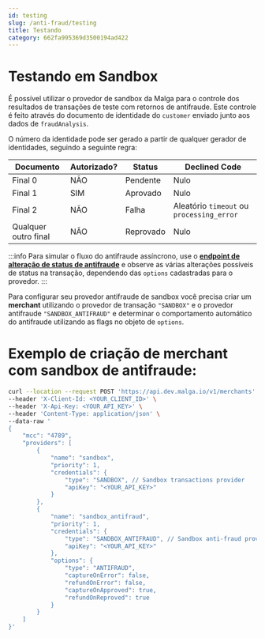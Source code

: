 ```yaml
---
id: testing
slug: /anti-fraud/testing
title: Testando
category: 662fa995369d3500194ad422
---
```


# Testando em Sandbox

É possível utilizar o provedor de sandbox da Malga para o controle dos resultados de transações de teste com retornos de antifraude. Este controle é feito através do documento de identidade do `customer` enviado junto aos dados de `fraudAnalysis`.

O número da identidade pode ser gerado a partir de qualquer gerador de identidades, seguindo a seguinte regra:

| Documento            | Autorizado? | Status    | Declined Code                             |
| -------------------- | ----------- | --------- | ----------------------------------------- |
| Final 0              | NÃO         | Pendente  | Nulo                                      |
| Final 1              | SIM         | Aprovado  | Nulo                                      |
| Final 2              | NÃO         | Falha     | Aleatório `timeout` ou `processing_error` |
| Qualquer outro final | NÃO         | Reprovado | Nulo                                      |

:::info
Para simular o fluxo do antifraude assíncrono, use o **[endpoint de alteração de status de antifraude](/api#operation/changeAntifraudStatusTransaction)** e observe as várias alterações possíveis de status na transação, dependendo das `options` cadastradas para o provedor.
:::

Para configurar seu provedor antifraude de sandbox você precisa criar um **merchant** utilizando o provedor de transação `"SANDBOX"` e o provedor antifraude `"SANDBOX_ANTIFRAUD"` e determinar o comportamento automático do antifraude utilizando as flags no objeto de `options`.

# Exemplo de criação de merchant com sandbox de antifraude:

```bash
curl --location --request POST 'https://api.dev.malga.io/v1/merchants' \
--header 'X-Client-Id: <YOUR_CLIENT_ID>' \
--header 'X-Api-Key: <YOUR_API_KEY>' \
--header 'Content-Type: application/json' \
--data-raw '
{
    "mcc": "4789",
    "providers": [
        {
            "name": "sandbox",
            "priority": 1,
            "credentials": {
                "type": "SANDBOX", // Sandbox transactions provider
                "apiKey": "<YOUR_API_KEY>"
            }
        },
        {
            "name": "sandbox_antifraud",
            "priority": 1,
            "credentials": {
                "type": "SANDBOX_ANTIFRAUD", // Sandbox anti-fraud provider
                "apiKey": "<YOUR_API_KEY>"
            },
            "options": {
                "type": "ANTIFRAUD",
                "captureOnError": false,
                "refundOnError": false,
                "captureOnApproved": true,
                "refundOnReproved": true
            }
        }
    ]
}'
```
